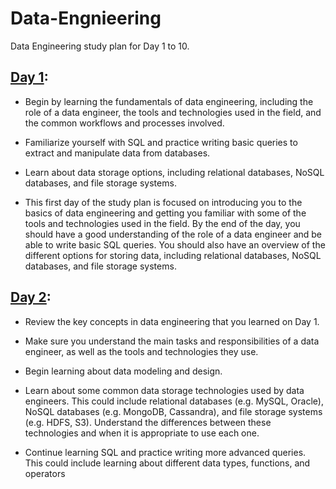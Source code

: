 # Data-Engnieering
Data Engineering study plan for Day 1 to 10.

## [Day 1](https://github.com/Gowtham-Kanagaraj/Data-Engnieering/tree/main/Day%201-10/1):
* Begin by learning the fundamentals of data engineering, including the role of a data engineer, the tools and technologies used in the field, and the common workflows and processes involved.

* Familiarize yourself with SQL and practice writing basic queries to extract and manipulate data from databases.

* Learn about data storage options, including relational databases, NoSQL databases, and file storage systems.

* This first day of the study plan is focused on introducing you to the basics of data engineering and getting you familiar with some of the tools and technologies used in the field. By the end of the day, you should have a good understanding of the role of a data engineer and be able to write basic SQL queries. You should also have an overview of the different options for storing data, including relational databases, NoSQL databases, and file storage systems.

## [Day 2](https://github.com/Gowtham-Kanagaraj/Data-Engnieering/tree/main/Day%201-10/2):
* Review the key concepts in data engineering that you learned on Day 1.

* Make sure you understand the main tasks and responsibilities of a data engineer, as well as the tools and technologies they use.

* Begin learning about data modeling and design.
* Learn about some common data storage technologies used by data engineers. This could include relational databases (e.g. MySQL, Oracle), NoSQL databases (e.g. MongoDB, Cassandra), and file storage systems (e.g. HDFS, S3). Understand the differences between these technologies and when it is appropriate to use each one.

* Continue learning SQL and practice writing more advanced queries. This could include learning about different data types, functions, and operators